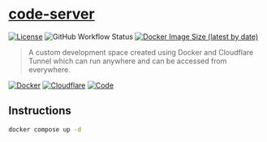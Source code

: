 # [code-server](.)

[![License](https://img.shields.io/github/license/tnfssc/MyDevSpace?style=for-the-badge)](https://github.com/tnfssc/MyDevSpace/blob/main/LICENSE.md)
![GitHub Workflow Status](https://img.shields.io/github/actions/workflow/status/tnfssc/MyDevSpace/build-and-publish.yml?style=for-the-badge)
[![Docker Image Size (latest by date)](https://img.shields.io/docker/image-size/tnfssc/code-server?style=for-the-badge)](https://hub.docker.com/r/tnfssc/code-server)

> A custom development space created using Docker and Cloudflare Tunnel which can run anywhere and can be accessed from everywhere.

[![Docker](https://img.shields.io/badge/Docker-2CA5E0?style=for-the-badge&logo=docker&logoColor=white)](https://www.docker.com/)
[![Cloudflare](https://img.shields.io/badge/Cloudflare-F38020?style=for-the-badge&logo=cloudflare&logoColor=white)](https://www.cloudflare.com/)
[![Code](https://img.shields.io/badge/Code-007ACC?style=for-the-badge&logo=visualstudiocode&logoColor=white)](https://code.visualstudio.com/)

## Instructions

```sh
docker compose up -d
```
